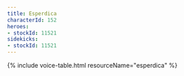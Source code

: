 ```yaml
---
title: Esperdica
characterId: 152
heroes:
- stockId: 11521
sidekicks:
- stockId: 11521
---
```


{% include voice-table.html resourceName="esperdica"
%}

